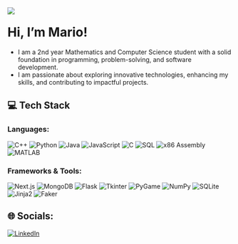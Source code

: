 <img align="left" src="https://komarev.com/ghpvc/?username=MarioMaxim18">

# Hi, I’m Mario!
* I am a 2nd year Mathematics and Computer Science student with a solid foundation in programming, problem-solving, and software development. 
* I am passionate about exploring innovative technologies, enhancing my skills, and contributing to impactful projects. 

## 💻 Tech Stack

### Languages:
![C++](https://img.shields.io/badge/C++-%2300599C.svg?style=flat&logo=c%2B%2B&logoColor=white)
![Python](https://img.shields.io/badge/Python-3670A0?style=flat&logo=python&logoColor=ffdd54)
![Java](https://img.shields.io/badge/Java-%23ED8B00.svg?style=flat&logo=openjdk&logoColor=white)
![JavaScript](https://img.shields.io/badge/JavaScript-F7DF1E?style=flat&logo=javascript&logoColor=black)
![C](https://img.shields.io/badge/C-%2300599C.svg?style=flat&logo=c&logoColor=white)
![SQL](https://img.shields.io/badge/SQL-4479A1.svg?style=flat&logo=postgresql&logoColor=white)
![x86 Assembly](https://img.shields.io/badge/x86_Assembly-6E4C13?style=flat)
![MATLAB](https://img.shields.io/badge/MATLAB-%23E16737.svg?style=flat&logo=mathworks&logoColor=white)

### Frameworks & Tools:
![Next.js](https://img.shields.io/badge/Next.js-000000?style=flat&logo=nextdotjs&logoColor=white)
![MongoDB](https://img.shields.io/badge/MongoDB-4EA94B?style=flat&logo=mongodb&logoColor=white)
![Flask](https://img.shields.io/badge/Flask-000000?style=flat&logo=flask&logoColor=white)
![Tkinter](https://img.shields.io/badge/Tkinter-FFB13B?style=flat)
![PyGame](https://img.shields.io/badge/PyGame-009999?style=flat)
![NumPy](https://img.shields.io/badge/NumPy-013243?style=flat&logo=numpy)
![SQLite](https://img.shields.io/badge/SQLite-003B57?style=flat&logo=sqlite&logoColor=white)
![Jinja2](https://img.shields.io/badge/Jinja2-B41717?style=flat)
![Faker](https://img.shields.io/badge/Faker.js-green?style=flat)

## 🌐 Socials:
[![LinkedIn](https://img.shields.io/badge/LinkedIn-%230077B5.svg?logo=linkedin&logoColor=white)](https://www.linkedin.com/in/mario-maxim/) 
